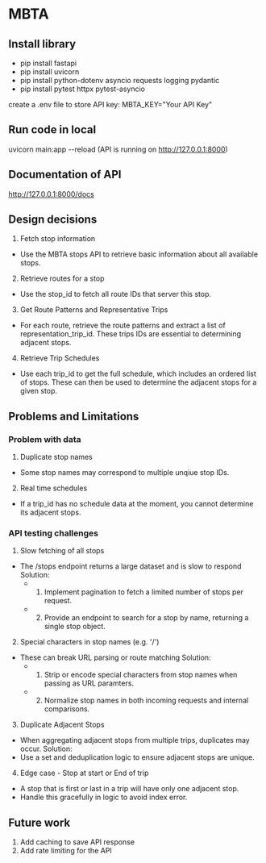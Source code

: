 # MBTA

## Install library

- pip install fastapi
- pip install uvicorn
- pip install python-dotenv asyncio requests logging pydantic
- pip install pytest httpx pytest-asyncio

create a .env file to store API key:
MBTA_KEY="Your API Key"

## Run code in local

uvicorn main:app --reload
(API is running on http://127.0.0.1:8000)

## Documentation of API

http://127.0.0.1:8000/docs

## Design decisions

1. Fetch stop information

- Use the MBTA stops API to retrieve basic information about all available stops.

2. Retrieve routes for a stop

- Use the stop_id to fetch all route IDs that server this stop.

3. Get Route Patterns and Representative Trips

- For each route, retrieve the route patterns and extract a list of representation_trip_id. These trips IDs are essential to determining adjacent stops.

4. Retrieve Trip Schedules

- Use each trip_id to get the full schedule, which includes an ordered list of stops. These can then be used to determine the adjacent stops for a given stop.

## Problems and Limitations

### Problem with data

1. Duplicate stop names

- Some stop names may correspond to multiple unqiue stop IDs.

2. Real time schedules

- If a trip_id has no schedule data at the moment, you cannot determine its adjacent stops.

### API testing challenges

1. Slow fetching of all stops

- The /stops endpoint returns a large dataset and is slow to respond
  Solution:
  - 1.  Implement pagination to fetch a limited number of stops per request.
  - 2.  Provide an endpoint to search for a stop by name, returning a single stop object.

2. Special characters in stop names (e.g. '/')

- These can break URL parsing or route matching
  Solution:
  - 1.  Strip or encode special characters from stop names when passing as URL paramters.
  - 2.  Normalize stop names in both incoming requests and internal comparisons.

3. Duplicate Adjacent Stops

- When aggregating adjacent stops from multiple trips, duplicates may occur.
  Solution:
- Use a set and deduplication logic to ensure adjacent stops are unique.

4. Edge case - Stop at start or End of trip

- A stop that is first or last in a trip will have only one adjacent stop.
- Handle this gracefully in logic to avoid index error.

## Future work

1. Add caching to save API response
2. Add rate limiting for the API

